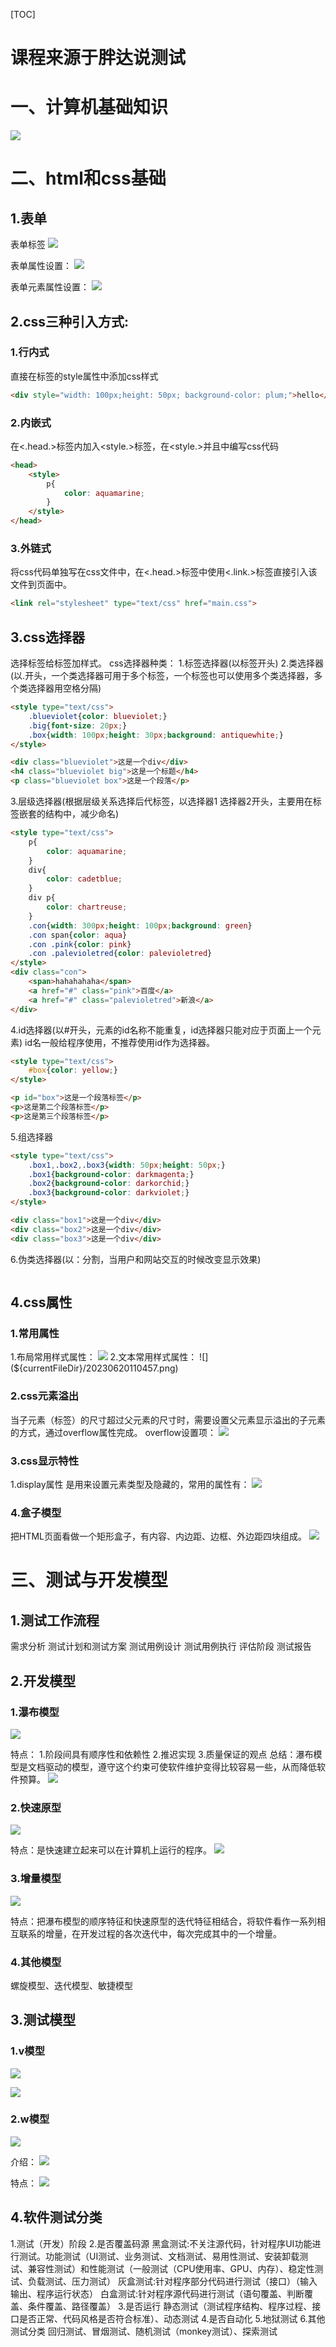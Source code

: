 [TOC]

# 课程来源于胖达说测试
# 一、计算机基础知识
![](${currentFileDir}/20230619161434.png)

# 二、html和css基础
## 1.表单
 表单标签
 ![](${currentFileDir}/20230619182122.png)

 表单属性设置：
 ![](${currentFileDir}/20230619184044.png)

表单元素属性设置：
![](${currentFileDir}/20230619184119.png)

## 2.css三种引入方式:
### 1.行内式
直接在标签的style属性中添加css样式
```html
<div style="width: 100px;height: 50px; background-color: plum;">hello</div>
```
### 2.内嵌式
在<.head.>标签内加入<style.>标签，在<style.>并且中编写css代码
```html
<head>
    <style>
        p{
            color: aquamarine; 
        }
    </style>
</head>
```
### 3.外链式
将css代码单独写在css文件中，在<.head.>标签中使用<.link.>标签直接引入该文件到页面中。
```html
<link rel="stylesheet" type="text/css" href="main.css">
```

## 3.css选择器
选择标签给标签加样式。
css选择器种类：
1.标签选择器(以标签开头)
2.类选择器(以.开头，一个类选择器可用于多个标签，一个标签也可以使用多个类选择器，多个类选择器用空格分隔)
```html
<style type="text/css">
    .blueviolet{color: blueviolet;}
    .big{font-size: 20px;}
    .box{width: 100px;height: 30px;background: antiquewhite;}
</style>

<div class="blueviolet">这是一个div</div>
<h4 class="blueviolet big">这是一个标题</h4>
<p class="blueviolet box">这是一个段落</p>
```
3.层级选择器(根据层级关系选择后代标签，以选择器1 选择器2开头，主要用在标签嵌套的结构中，减少命名)
```html
<style type="text/css">
    p{
        color: aquamarine; 
    }
    div{
        color: cadetblue;
    }
    div p{
        color: chartreuse;
    }
    .con{width: 300px;height: 100px;background: green}
    .con span{color: aqua}
    .con .pink{color: pink}
    .con .palevioletred{color: palevioletred}
</style>
<div class="con">
    <span>hahahahaha</span>
    <a href="#" class="pink">百度</a>
    <a href="#" class="palevioletred">新浪</a>
</div>
```
4.id选择器(以#开头，元素的id名称不能重复，id选择器只能对应于页面上一个元素)
id名一般给程序使用，不推荐使用id作为选择器。
```html
<style type="text/css">
    #box{color: yellow;}
</style>

<p id="box">这是一个段落标签</p>
<p>这是第二个段落标签</p>
<p>这是第三个段落标签</p>
```
5.组选择器
```html
<style type="text/css">
    .box1,.box2,.box3{width: 50px;height: 50px;}
    .box1{background-color: darkmagenta;}
    .box2{background-color: darkorchid;}
    .box3{background-color: darkviolet;}
</style>

<div class="box1">这是一个div</div>
<div class="box2">这是一个div</div>
<div class="box3">这是一个div</div>
```
6.伪类选择器(以：分割，当用户和网站交互的时候改变显示效果)
```html

```

## 4.css属性
### 1.常用属性
1.布局常用样式属性：
![](${currentFileDir}/20230620110411.png)
2.文本常用样式属性：
![](${currentFileDir}/20230620110457.png)

### 2.css元素溢出
当子元素（标签）的尺寸超过父元素的尺寸时，需要设置父元素显示溢出的子元素的方式，通过overflow属性完成。
overflow设置项：
![](${currentFileDir}/20230620111449.png)

### 3.css显示特性
1.display属性
是用来设置元素类型及隐藏的，常用的属性有：
![](${currentFileDir}/20230620112034.png)

### 4.盒子模型
把HTML页面看做一个矩形盒子，有内容、内边距、边框、外边距四块组成。
![](${currentFileDir}/20230620112537.png)

# 三、测试与开发模型
## 1.测试工作流程
需求分析
测试计划和测试方案
测试用例设计
测试用例执行
评估阶段 测试报告
## 2.开发模型
### 1.瀑布模型
![](${currentFileDir}/20230620144022.png)

特点：
1.阶段间具有顺序性和依赖性
2.推迟实现
3.质量保证的观点
总结：瀑布模型是文档驱动的模型，遵守这个约束可使软件维护变得比较容易一些，从而降低软件预算。
![](${currentFileDir}/20230620144216.png)

### 2.快速原型
![](${currentFileDir}/20230620144319.png)

特点：是快速建立起来可以在计算机上运行的程序。
![](${currentFileDir}/20230620144459.png)

### 3.增量模型
![](${currentFileDir}/20230620150043.png)

特点：把瀑布模型的顺序特征和快速原型的迭代特征相结合，将软件看作一系列相互联系的增量，在开发过程的各次迭代中，每次完成其中的一个增量。
### 4.其他模型
螺旋模型、迭代模型、敏捷模型

## 3.测试模型
### 1.v模型
![](${currentFileDir}/20230620145316.png)

![](${currentFileDir}/20230620145346.png)

### 2.w模型
![](${currentFileDir}/20230620150011.png)

介绍：
![](${currentFileDir}/20230620145731.png)

特点：
![](${currentFileDir}/20230620145753.png)

## 4.软件测试分类
1.测试（开发）阶段
2.是否覆盖码源
黑盒测试:不关注源代码，针对程序UI功能进行测试。功能测试（UI测试、业务测试、文档测试、易用性测试、安装卸载测试、兼容性测试）和性能测试（一般测试（CPU使用率、GPU、内存）、稳定性测试、负载测试、压力测试）
灰盒测试:针对程序部分代码进行测试（接口）（输入输出、程序运行状态）
白盒测试:针对程序源代码进行测试（语句覆盖、判断覆盖、条件覆盖、路径覆盖）
3.是否运行
静态测试（测试程序结构、程序过程、接口是否正常、代码风格是否符合标准）、动态测试
4.是否自动化
5.地狱测试
6.其他测试分类
回归测试、冒烟测试、随机测试（monkey测试）、探索测试
